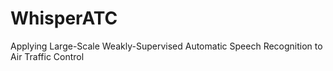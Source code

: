 # WhisperATC
Applying Large-Scale Weakly-Supervised Automatic Speech Recognition to Air Traffic Control
